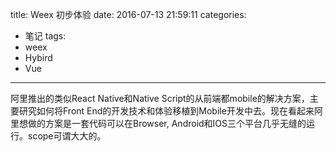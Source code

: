 title: Weex 初步体验
date: 2016-07-13 21:59:11
categories:
- 笔记
tags:
- weex
- Hybird
- Vue
---
阿里推出的类似React Native和Native Script的从前端都mobile的解决方案，主要研究如何将Front End的开发技术和体验移植到Mobile开发中去。现在看起来阿里想做的方案是一套代码可以在Browser, Android和IOS三个平台几乎无缝的运行。scope可谓大大的。

<!--more-

## 原理

目前看来[原理](http://alibaba.github.io/weex/doc/advanced/how-it-works.html)方面，官方给了下面的workflow和示意图。

```
Weex file --------------frontend(source code)
↓ (transform) --------- frontend(build tool)
JS bundle ------------- frontend(bundle code)
↓ (deploy) ------------ server
JS bundle in server --- server
↓ (compile) ----------- client(js-engine)
Virtual DOM tree ------ client(weex-jsframework)
↓ (render) ------------ client(render-engine)
Native view ----------- client(render-engine)
```

![TB1ootBMpXXXXXrXXXXwi60UVXX-596-397.png](http://7arnew.com1.z0.glb.clouddn.com/image/00CA97975A5A3A08B792A559DB899BD6.png)

![TB1_SA4MXXXXXXGaXXXpZ8UVXXX-519-337.png](http://7arnew.com1.z0.glb.clouddn.com/image/F0C9AB660E5F35139628F71FD32C1649.png)

大概可以理解为weex工具使用类似webpack之类的工具将你的JS代码打包为一个JS Bundle文件，然后通过一个封装的JS Framework将你的JS Buddle转化为一个Vitual DOM结构，再交给RenderEngine将CSS, Event等相关东西attach上去，最终渲染在目标平台上讲页面渲染出来。

## 体验

### 运行Weex PlayGround

关于Getting Starting的指导可以参考官方[Github](https://github.com/alibaba/weex)

### 个人体会

我基本花了三天才把这一套东西整个Run起来，整体上觉得有几点感觉不是很满意。

1. 整个工具链还没有出来，我不知道如何初始化一个完整项目，我指的是初始化一个项目，包含JS的脚手架还有目标平台。无法使用命令行添加平台支持，使用命令行打包和运行应用到原生平台上去。
2. 从Playgroud这个官方的Demo应用来看，组件还相当不完善，UI在两个平台上看都是IOS风格的，颜色感觉是从Bootstrap那边抄过来的感觉。还有就是所有的触碰操作都没有反馈，感觉是在摸玻璃板。不过整体感觉就是Web页面在手机上的感觉，还体会不到其原生方面相同或者类似的体验。

### 看法

个人感觉阿里画的scope很大——write once, run anywhere，还有就是vue现在的生态圈子是相对不如React的，感觉现在基本应该观望，看几个月后的生态如何。毕竟其离React Native还差的很远，React Native的坑也不少。